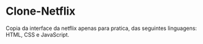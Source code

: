 # Clone-Netflix
Copia da interface da netflix apenas para pratica, das seguintes linguagens: HTML, CSS e JavaScript.

